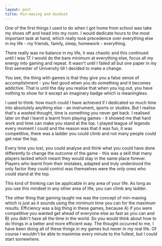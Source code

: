 ```yaml
---
layout: post
title: Min-maxing and mindset
---
```

One of the first things I used to do when I got home from school was take my shoes off and head into my room. I would dedicate hours to the most important task at hand, which really took precedence over everything else in my life - my friends, family, sleep, homework - everything. 

There really was no balance in my life, it was chaotic and this continued until I was 17. I would do the bare minimum at everything else, focus all my energy into gaming and repeat. It wasn't until I failed all but one paper in my first semester of University till I decided to make a change.

You see, the thing with games is that they give you a false sense of accomplishment - you feel good when you do something and it becomes addictive. That is until the day you realise that when you log out, you have nothing to show for it except an imaginary badge which is meaningless.

I used to think: how much could I have achieved if I dedicated so much time into absolutely anything else - an instrument, sports or studies. But I realise that's a wasted thought, time is something you never get back. I realised later on that I learnt a learnt from playing games - it showed me that hard work and time can make you stand at the top. I played league of legends every moment I could and the reason was that it was fun, it was competitive, there was a ladder you could climb and not many people could get near the top. 

Every time you lost, you could analyse and think what you could have done differently to change the outcome of the game - this was a skill that many players lacked which meant they would stay in the same place forever. Players who learnt from their mistakes, adapted and truly understood the only factor they could control was themselves were the only ones who could stand at the top.

This kind of thinking can be applicable in any area of your life. As long as you use this mindset in any other area of life, you can climb any ladder.

The other thing that gaming taught me was the concept of min-maxing which is just as it sounds using the minimum time you can for the maximum results. Efficiency was a big thing in these games, because A) if you were competitive you wanted get ahead of everyone else as fast as you can and B) you didn't have all the time in the world.  So you would think about how to do things in a better and more efficient way. The thought occurred to me, I have been doing all of these things in my games but never in my real life.  Of course I wouldn't be able to maximise every minute to the fullest, but I could start somewhere.

